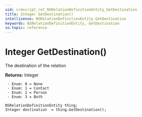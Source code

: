 ```yaml
---
uid: crmscript_ref_NSRelationDefinitionEntity_GetDestination
title: Integer GetDestination()
intellisense: NSRelationDefinitionEntity.GetDestination
keywords: NSRelationDefinitionEntity, GetDestination
so.topic: reference
---
```


# Integer GetDestination()

The destination of the relation

**Returns:** Integer

     - Enum: 0 = None 
     - Enum: 1 = Contact 
     - Enum: 2 = Person 
     - Enum: 3 = Both 

```crmscript
NSRelationDefinitionEntity thing;
Integer destination  = thing.GetDestination();
```

